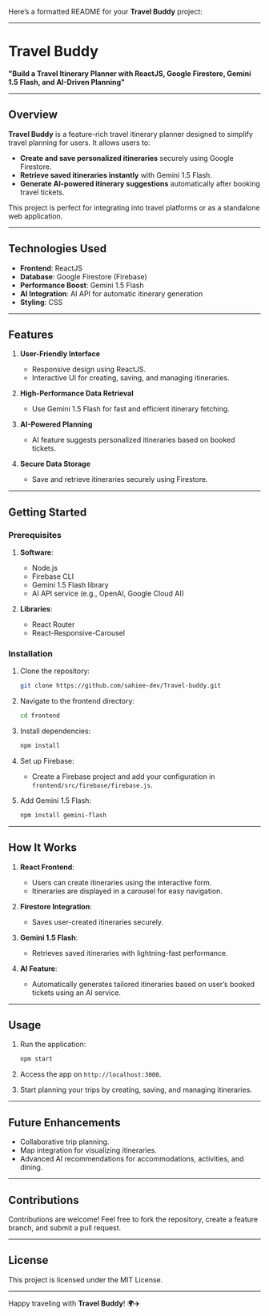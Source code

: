 Here’s a formatted README for your **Travel Buddy** project:  

---

# **Travel Buddy**  
**"Build a Travel Itinerary Planner with ReactJS, Google Firestore, Gemini 1.5 Flash, and AI-Driven Planning"**  

---

## **Overview**  
**Travel Buddy** is a feature-rich travel itinerary planner designed to simplify travel planning for users. It allows users to:  
- **Create and save personalized itineraries** securely using Google Firestore.  
- **Retrieve saved itineraries instantly** with Gemini 1.5 Flash.  
- **Generate AI-powered itinerary suggestions** automatically after booking travel tickets.  

This project is perfect for integrating into travel platforms or as a standalone web application.  

---

## **Technologies Used**  
- **Frontend**: ReactJS  
- **Database**: Google Firestore (Firebase)  
- **Performance Boost**: Gemini 1.5 Flash  
- **AI Integration**: AI API for automatic itinerary generation  
- **Styling**: CSS  

---

## **Features**  
1. **User-Friendly Interface**  
   - Responsive design using ReactJS.  
   - Interactive UI for creating, saving, and managing itineraries.  

2. **High-Performance Data Retrieval**  
   - Use Gemini 1.5 Flash for fast and efficient itinerary fetching.  

3. **AI-Powered Planning**  
   - AI feature suggests personalized itineraries based on booked tickets.  

4. **Secure Data Storage**  
   - Save and retrieve itineraries securely using Firestore.  

---

## **Getting Started**  

### **Prerequisites**  
1. **Software**:  
   - Node.js  
   - Firebase CLI  
   - Gemini 1.5 Flash library  
   - AI API service (e.g., OpenAI, Google Cloud AI)  

2. **Libraries**:  
   - React Router  
   - React-Responsive-Carousel  

### **Installation**  
1. Clone the repository:  
   ```bash  
   git clone https://github.com/sahiee-dev/Travel-buddy.git  
   ```  

2. Navigate to the frontend directory:  
   ```bash  
   cd frontend  
   ```  

3. Install dependencies:  
   ```bash  
   npm install  
   ```  

4. Set up Firebase:  
   - Create a Firebase project and add your configuration in `frontend/src/firebase/firebase.js`.  

5. Add Gemini 1.5 Flash:  
   ```bash  
   npm install gemini-flash  
   ```  

---

## **How It Works**  

1. **React Frontend**:  
   - Users can create itineraries using the interactive form.  
   - Itineraries are displayed in a carousel for easy navigation.  

2. **Firestore Integration**:  
   - Saves user-created itineraries securely.  

3. **Gemini 1.5 Flash**:  
   - Retrieves saved itineraries with lightning-fast performance.  

4. **AI Feature**:  
   - Automatically generates tailored itineraries based on user’s booked tickets using an AI service.  

---

## **Usage**  

1. Run the application:  
   ```bash  
   npm start  
   ```  

2. Access the app on `http://localhost:3000`.  

3. Start planning your trips by creating, saving, and managing itineraries.  

---

## **Future Enhancements**  
- Collaborative trip planning.  
- Map integration for visualizing itineraries.  
- Advanced AI recommendations for accommodations, activities, and dining.  

---

## **Contributions**  
Contributions are welcome! Feel free to fork the repository, create a feature branch, and submit a pull request.  

---

## **License**  
This project is licensed under the MIT License.  

---  

Happy traveling with **Travel Buddy**! 🌍✈️
